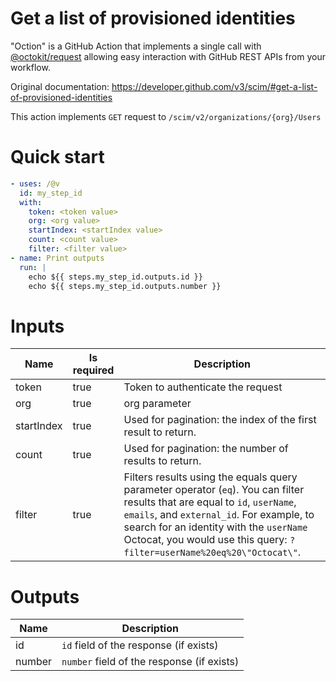 # Get a list of provisioned identities

"Oction" is a GitHub Action that implements a single call with 
[@octokit/request](https://www.npmjs.com/package/@octokit/request)
allowing easy interaction with GitHub REST APIs from your workflow.

Original documentation: https://developer.github.com/v3/scim/#get-a-list-of-provisioned-identities

This action implements `GET` request to `/scim/v2/organizations/{org}/Users`


# Quick start

```yaml
- uses: /@v
  id: my_step_id
  with:
    token: <token value>
    org: <org value>
    startIndex: <startIndex value>
    count: <count value>
    filter: <filter value>
- name: Print outputs
  run: |
    echo ${{ steps.my_step_id.outputs.id }}
    echo ${{ steps.my_step_id.outputs.number }}
```


# Inputs

| Name | Is required | Description |
|---|---|---|
|token|true|Token to authenticate the request
|org|true|org parameter
|startIndex|true|Used for pagination: the index of the first result to return.
|count|true|Used for pagination: the number of results to return.
|filter|true|Filters results using the equals query parameter operator (`eq`). You can filter results that are equal to `id`, `userName`, `emails`, and `external_id`. For example, to search for an identity with the `userName` Octocat, you would use this query: `?filter=userName%20eq%20\"Octocat\"`.

# Outputs

| Name | Description |
|---|---|
|id|`id` field of the response (if exists)|
|number|`number` field of the response (if exists)|

